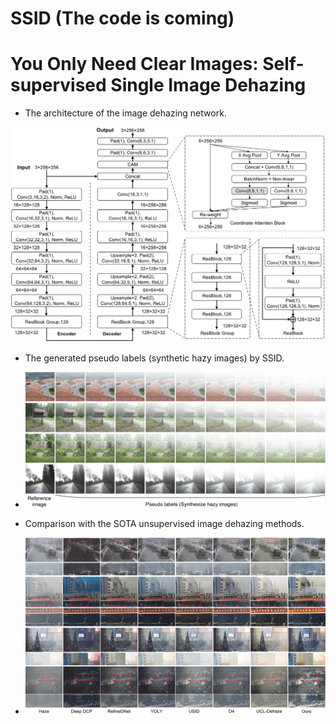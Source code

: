 # SSID (The code is coming)
# You Only Need Clear Images: Self-supervised Single Image Dehazing

* The architecture of the image dehazing network.
<img src=https://github.com/CVhnu/SSID/blob/main/images/image_dehazing_network_paras.png >

* The generated pseudo labels (synthetic hazy images) by SSID.
* <img src=https://github.com/CVhnu/SSID/blob/main/images/pseudo%20labels.png >

* Comparison with the SOTA unsupervised image dehazing methods.
* <img src=https://github.com/CVhnu/SSID/blob/main/images/dehazed%20results.png >
